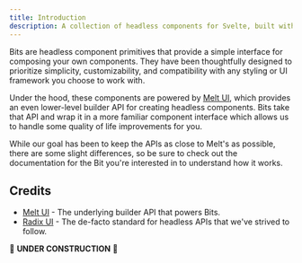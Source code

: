 ```yaml
---
title: Introduction
description: A collection of headless components for Svelte, built with Melt UI builders.
---
```


Bits are headless component primitives that provide a simple interface for composing your own components. They have been thoughtfully designed to prioritize simplicity, customizability, and compatibility with any styling or UI framework you choose to work with.

Under the hood, these components are powered by [Melt UI](https://melt-ui.com), which provides an even lower-level builder API for creating headless components. Bits take that API and wrap it in a more familiar component interface which allows us to handle some quality of life improvements for you.

While our goal has been to keep the APIs as close to Melt's as possible, there are some slight differences, so be sure to check out the documentation for the Bit you're interested in to understand how it works.

## Credits

- [Melt UI](https://melt-ui.com) - The underlying builder API that powers Bits.
- [Radix UI](https://radix-ui.com) - The de-facto standard for headless APIs that we've strived to follow.

🚧 **UNDER CONSTRUCTION** 🚧
